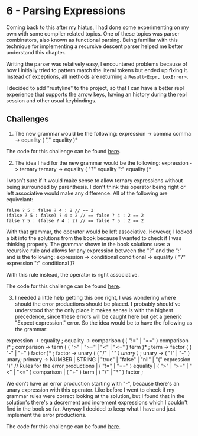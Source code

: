 # 6 - Parsing Expressions

Coming back to this after my hiatus, I had done some experimenting on my own with some compiler related topics. One of these topics was parser combinators, also known as functional parsing. Being familiar with this technique for implementing a recursive descent parser helped me better understand this chapter.

Writing the parser was relatively easy, I encountered problems because of how I initially tried to pattern match the literal tokens but ended up fixing it. Instead of exceptions, all methods are returning a `Result<Expr, LoxError>`.

I decided to add "rustyline" to the project, so that I can have a better repl experience that supports the arrow keys, having an history during the repl session and other usual keybindings. 

## Challenges
1. The new grammar would be the following:
expression -> comma
comma -> equality ( "," equality )*

The code for this challenge can be found [here](https://github.com/EdSwordsmith/crafting_interpreters/tree/6_comma_operator).

2. The idea I had for the new grammar would be the following:
expression -> ternary
ternary -> equality ( "?" equality ":" equality )*

I wasn't sure if it would make sense to allow ternary expressions without being surrounded by parenthesis. I don't think this operator being right or left associative would make any difference. All of the following are equivelant: 

```
false ? 5 : false ? 4 : 2 // == 2
(false ? 5 : false) ? 4 : 2 // == false ? 4 : 2 == 2
false ? 5 : (false ? 4 : 2) // == false ? 5 : 2 == 2
```

With that grammar, the operator would be left associative. However, I looked a bit into the solutions from the book because I wanted to check if I was thinking properly. The grammar shown in the book solutions uses a recursive rule and allows for any expression between the "?" and the ":" and is the following:
expression -> conditional
conditional -> equality ( "?" expression ":" conditional )?

With this rule instead, the operator is right associative.

The code for this challenge can be found [here](https://github.com/EdSwordsmith/crafting_interpreters/tree/6_ternary_operator).

3. I needed a little help getting this one right, I was wondering where should the error productions should be placed. I probably should've understood that the only place it makes sense is with the highest precedence, since these errors will be caught here but get a generic "Expect expression." error.
So the idea would be to have the following as the grammar:

expression → equality ;
equality   → comparison ( ( "!=" | "==" ) comparison )* ;
comparison → term ( ( ">" | ">=" | "<" | "<=" ) term )* ;
term       → factor ( ( "-" | "+" ) factor )* ;
factor     → unary ( ( "/" | "*" ) unary )* ;
unary      → ( "!" | "-" ) unary;
primary    → NUMBER | STRING | "true" | "false" | "nil"
           | "(" expression ")"
           // Rules for the error productions
           | ( "!=" | "==" ) equality
           | ( ">" | ">=" | "<" | "<=" ) comparison
           | ( "+" ) term
           | ( "/" | "*" ) factor ;
           
We don't have an error production starting with "-", because there's an unary expression with this operator. Like before I went to check if my grammar rules were correct looking at the solution, but I found that in the solution's there's a decrement and increment expressions which I couldn't find in the book so far. Anyway I decided to keep what I have and just implement the error productions.

The code for this challenge can be found [here](https://github.com/EdSwordsmith/crafting_interpreters/tree/6_error_productions).
